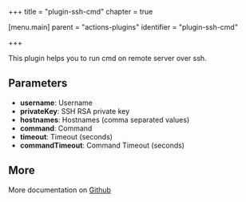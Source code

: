 +++
title = "plugin-ssh-cmd"
chapter = true

[menu.main]
parent = "actions-plugins"
identifier = "plugin-ssh-cmd"

+++

This plugin helps you to run cmd on remote server over ssh.

## Parameters

* **username**: Username
* **privateKey**: SSH RSA private key
* **hostnames**: Hostnames (comma separated values)
* **command**: Command
* **timeout**: Timeout (seconds)
* **commandTimeout**: Command Timeout (seconds)


## More

More documentation on [Github](https://github.com/ovh/cds/tree/master/contrib/plugins/plugin-ssh-cmd/README.md)

